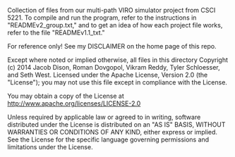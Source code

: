 Collection of files from our multi-path VIRO simulator project from CSCI 5221. To compile and run the program, refer to the instructions in "READMEv2_group.txt," and to get an idea of how each project file works, refer to the file "READMEv1.1_txt."

For reference only! See my DISCLAIMER on the home page of this repo.

Except where noted or implied otherwise, all files in this directory Copyright (c) 2014 Jacob Dison, Roman Dovgopol, Vikram Reddy, Tyler Schloesser, and Seth West. Licensed under the Apache License, Version 2.0 (the "License"); you may not use this file except in compliance with the License.

You may obtain a copy of the License at http://www.apache.org/licenses/LICENSE-2.0

Unless required by applicable law or agreed to in writing, software distributed under the License is distributed on an "AS IS" BASIS, WITHOUT WARRANTIES OR CONDITIONS OF ANY KIND, either express or implied. See the License for the specific language governing permissions and limitations under the License.
